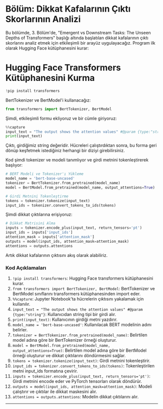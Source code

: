 # Bölüm: Dikkat Kafalarının Çıktı Skorlarının Analizi

Bu bölümde, 3. Bölüm'de, "Emergent vs Downstream Tasks: The Unseen Depths of Transformers" başlığı altında başlatılan dikkat kafalarının çıktı skorlarını analiz etmek için etkileşimli bir arayüz uygulayacağız. Program ilk olarak Hugging Face kütüphanesini kurar:

# Hugging Face Transformers Kütüphanesini Kurma
```python
!pip install transformers
```
BertTokenizer ve BertModel'i kullanacağız:
```python
from transformers import BertTokenizer, BertModel
```
Şimdi, etkileşimli formu ekliyoruz ve bir cümle giriyoruz:
```python
%%capture 
input_text = "The output shows the attention values" #@param {type:"string"}
print(input_text)
```
Çıktı, girdiğimiz string değeridir. Hücreleri çalıştırdıktan sonra, bu forma geri dönüp keşfetmek istediğiniz herhangi bir diziyi girebilirsiniz.

Kod şimdi tokenizer ve modeli tanımlıyor ve girdi metnini tokenleştirerek başlıyor:
```python
# BERT Modeli ve Tokenizer'ı Yükleme
model_name = 'bert-base-uncased'
tokenizer = BertTokenizer.from_pretrained(model_name)
model = BertModel.from_pretrained(model_name, output_attentions=True)

# Girdi Metnini Tokenleştirme
tokens = tokenizer.tokenize(input_text)
input_ids = tokenizer.convert_tokens_to_ids(tokens)
```
Şimdi dikkat çıktılarına erişiyoruz:
```python
# Dikkat Matrisini Alma
inputs = tokenizer.encode_plus(input_text, return_tensors='pt')
input_ids = inputs['input_ids']
attention_mask = inputs['attention_mask']
outputs = model(input_ids, attention_mask=attention_mask)
attentions = outputs.attentions
```
Artık dikkat kafalarının çıktısını akış olarak alabiliriz.

### Kod Açıklamaları

1. `!pip install transformers`: Hugging Face transformers kütüphanesini kurar.
2. `from transformers import BertTokenizer, BertModel`: BertTokenizer ve BertModel sınıflarını transformers kütüphanesinden import eder.
3. `%%capture`: Jupyter Notebook'ta hücrelerin çıktısını yakalamak için kullanılır.
4. `input_text = "The output shows the attention values" #@param {type:"string"}`: Kullanıcıdan string tipi bir girdi alır.
5. `print(input_text)`: Kullanıcının girdiği metni yazdırır.
6. `model_name = 'bert-base-uncased'`: Kullanılacak BERT modelinin adını belirler.
7. `tokenizer = BertTokenizer.from_pretrained(model_name)`: Belirtilen model adına göre bir BertTokenizer örneği oluşturur.
8. `model = BertModel.from_pretrained(model_name, output_attentions=True)`: Belirtilen model adına göre bir BertModel örneği oluşturur ve dikkat çıktılarını döndürmesini sağlar.
9. `tokens = tokenizer.tokenize(input_text)`: Girdi metnini tokenleştirir.
10. `input_ids = tokenizer.convert_tokens_to_ids(tokens)`: Tokenleştirilen metni input_ids formatına çevirir.
11. `inputs = tokenizer.encode_plus(input_text, return_tensors='pt')`: Girdi metnini encode eder ve PyTorch tensorları olarak döndürür.
12. `outputs = model(input_ids, attention_mask=attention_mask)`: Modeli çalıştırır ve çıktılar ile dikkat maskesini alır.
13. `attentions = outputs.attentions`: Modelin dikkat çıktılarını alır.

---


